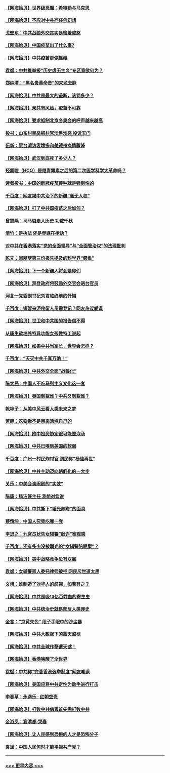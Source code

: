 #### [【网海拾贝】世界级恶魔：希特勒与马克思](../pages/nsc993/n12884062.md?t=04170002) 
#### [【网海拾贝】不应对中共存任何幻想](../pages/nsc993/n12881460.md?t=04170002) 
#### [戈壁东：中共战狼外交其实是恼羞成怒](../pages/nsc993/n12880392.md?t=04170002) 
#### [【网海拾贝】中国疫苗出了什么事?](../pages/nsc993/n12879124.md?t=04170002) 
#### [【网海拾贝】中共疫苗更像播毒](../pages/nsc993/n12876631.md?t=04170002) 
#### [袁斌：中共推举报“历史虚无主义”专区意欲何为？](../pages/nsc993/n12876530.md?t=04170002) 
#### [郑纯清：“黑名贵黄命贵”的来龙去脉](../pages/nsc993/n12875589.md?t=04170002) 
#### [【网海拾贝】中共是最大的垄断，该罚多少？](../pages/nsc993/n12874006.md?t=04170002) 
#### [【网海拾贝】亲共有风险，疫苗不可靠](../pages/nsc993/n12872224.md?t=04170002) 
#### [【网海拾贝】要求抵制北京冬奥会的呼声越来越高](../pages/nsc993/n12868962.md?t=04170002) 
#### [投书：山东村民举报村官涉黑涉恶 投诉无门](../pages/nsc993/n12869726.md?t=04170002) 
#### [伍新：贺台湾访客增多和美德州疫情骤降](../pages/nsc993/n12865651.md?t=04170002) 
#### [【网海拾贝】武汉到底死了多少人？](../pages/nsc993/n12863707.md?t=04170002) 
#### [羟氯喹（HCQ）是继青霉素之后的第二次医学科学大革命吗？](../pages/nsc993/n12638564.md?t=04170002) 
#### [读者投书：中国的新冠疫苗接种就是强制性的](../pages/nsc993/n12859932.md?t=04170002) 
#### [千百度：网友揭中共治下的新疆“毫无人权”](../pages/nsc993/n12858385.md?t=04170002) 
#### [【网海拾贝】打了中共国疫苗之后如何？](../pages/nsc993/n12857866.md?t=04170002) 
#### [曾慧燕：司马璐走入历史 功载千秋](../pages/nsc993/n12856996.md?t=04170002) 
#### [清竹：是执法 还是赤匪在抢劫？](../pages/nsc993/n12856952.md?t=04170002) 
#### [对中共在香港落实“党的全面领导”与“全面管治权”的法理批判](../pages/nsc993/n12856929.md?t=04170002) 
#### [乾元：闫丽梦第三份报告提及的科学界“鳄鱼”](../pages/nsc993/n12855985.md?t=04170002) 
#### [【网海拾贝】下一个新疆人将会是你们](../pages/nsc993/n12855864.md?t=04170002) 
#### [【网海拾贝】拜登政府将鼓励外交官会晤台官员](../pages/nsc993/n12853615.md?t=04170002) 
#### [河北一党委副书记刘君临终前的忏悔](../pages/nsc993/n12849420.md?t=04170002) 
#### [千百度：短暂来沪停留人员需登记？网友热议嘲讽](../pages/nsc993/n12853497.md?t=04170002) 
#### [【网海拾贝】世卫和中共国的报告信不得](../pages/nsc993/n12850902.md?t=04170002) 
#### [从康生欲培养特异功能女孩做特工说起](../pages/nsc993/n12849289.md?t=04170002) 
#### [【网海拾贝】如果中共当家长，世界会怎样？](../pages/nsc993/n12848436.md?t=04170002) 
#### [千百度：“天灭中共千真万确！”](../pages/nsc993/n12845659.md?t=04170002) 
#### [【网海拾贝】中共外交全面“战狼化”](../pages/nsc993/n12845607.md?t=04170002) 
#### [陈大民：中国人不吃马列主义文化这一套](../pages/nsc993/n12842496.md?t=04170002) 
#### [【网海拾贝】英国制裁谁？中共又制裁谁？](../pages/nsc993/n12840909.md?t=04170002) 
#### [乾坤子：从美中风云看人类未来之梦](../pages/nsc993/n12840590.md?t=04170002) 
#### [苦胆：这铁锹不是用来活埋自己的](../pages/nsc993/n12839512.md?t=04170002) 
#### [【网海拾贝】欧中投资协定很可能要泡汤](../pages/nsc993/n12835122.md?t=04170002) 
#### [【网海拾贝】中共已嗅到美国的软弱](../pages/nsc993/n12832411.md?t=04170002) 
#### [千百度：广州一村民炸村官 网民称“杨佳再世”](../pages/nsc993/n12832380.md?t=04170002) 
#### [【网海拾贝】中共主动迈向朝鲜化的一大步](../pages/nsc993/n12829887.md?t=04170002) 
#### [关乐：中美会谈闹剧的“实效”](../pages/nsc993/n12826698.md?t=04170002) 
#### [陈康：杨洁篪主任  我想对您说](../pages/nsc993/n12826609.md?t=04170002) 
#### [【网海拾贝】中共撕下“韬光养晦”的面具](../pages/nsc993/n12826459.md?t=04170002) 
#### [蔡慎坤：中国人究竟吃哪一套](../pages/nsc993/n12826010.md?t=04170002) 
#### [李退之：九官员状告女辅警“敲诈”案观感](../pages/nsc993/n12823984.md?t=04170002) 
#### [千百度：还有多少没被曝光的“女辅警陪睡案”？](../pages/nsc993/n12822136.md?t=04170002) 
#### [【网海拾贝】美中战略竞争没有双赢](../pages/nsc993/n12822105.md?t=04170002) 
#### [袁斌：女辅警家人委托律师被拒 网民斥世道太黑](../pages/nsc993/n12822004.md?t=04170002) 
#### [文博：谁制造了对华人的歧视，如若有之？](../pages/nsc993/n12821635.md?t=04170002) 
#### [【网海拾贝】中共是吸13亿百姓血的寄生虫](../pages/nsc993/n12819191.md?t=04170002) 
#### [【网海拾贝】中共统治史就是部反人类罪史](../pages/nsc993/n12816738.md?t=04170002) 
#### [金言：“京黄失色” 段子手眼中的沙尘暴](../pages/nsc993/n12815700.md?t=04170002) 
#### [【网海拾贝】中共大数据下的露天监狱](../pages/nsc993/n12811075.md?t=04170002) 
#### [【网海拾贝】中共全球作孽遭天谴！](../pages/nsc993/n12810258.md?t=04170002) 
#### [【网海拾贝】香港唤醒了全世界](../pages/nsc993/n12809100.md?t=04170002) 
#### [袁斌：中共称“完善香港选举制度”网友嘲讽](../pages/nsc993/n12808994.md?t=04170002) 
#### [【网海拾贝】美国应将中共定性为敌手进行打击](../pages/nsc993/n12806870.md?t=04170002) 
#### [李春草：永遇乐 · 红朝空壳](../pages/nsc993/n12805365.md?t=04170002) 
#### [【网海拾贝】打败中共病毒首先需打败中共](../pages/nsc993/n12803930.md?t=04170002) 
#### [金浴凤：宴清都‧哭春](../pages/nsc993/n12801601.md?t=04170002) 
#### [【网海拾贝】让人民感到恐惧的人才是恐怖分子](../pages/nsc993/n12799347.md?t=04170002) 
#### [袁斌：中国人民何时才能平视共产党？](../pages/nsc993/n12799306.md?t=04170002) 

----
#### [ >>> 更早内容 <<< ](../indexes/nsc993-earlier.md)
